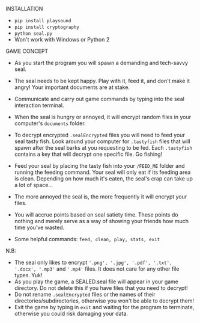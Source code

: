 INSTALLATION
- `pip install playsound`
- `pip install cryptography`
- `python seal.py`
- Won't work with Windows or Python 2

GAME CONCEPT 
- As you start the program you will spawn a demanding and tech-savvy seal. 
- The seal needs to be kept happy. Play with it, feed it, and don't make it angry! Your important documents are at stake.
- Communicate and carry out game commands by typing into the seal interaction terminal. 
- When the seal is hungry or annoyed, it will encrypt random files in your computer's `documents` folder. 
- To decrypt encrypted `.sealEncrypted` files you will need to feed your seal tasty fish. Look around your computer for `.tastyfish` files that will spawn after the seal barks at you requesting to be fed. Each `.tastyfish` contains a key that will decrypt one specific file. Go fishing! 
- Feed your seal by placing the tasty fish into your `/FEED_ME` folder and running the feeding command. Your seal will only eat if its feeding area is clean. Depending on how much it's eaten, the seal's crap can take up a lot of space... 
- The more annoyed the seal is, the more frequently it will encrypt your files. 

- You will accrue points based on seal satiety time. These points do nothing and merely serve as a way of showing your friends how much time you've wasted.

- Some helpful commands: `feed, clean, play, stats, exit`

N.B: 
- The seal only likes to encrypt `'.png', '.jpg', '.pdf', '.txt', '.docx', '.mp3'` and `'.mp4'` files. It does not care for any other file types. Yuk! 
- As you play the game, a SEALED.seal file will appear in your game directory. Do not delete this if you have files that you need to decrypt! 
- Do not rename `.sealEncrypted` files or the names of their directories/subdirectories, otherwise you won't be able to decrypt them!
- Exit the game by typing in `exit` and waiting for the program to terminate, otherwise you could risk damaging your data.